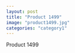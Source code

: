 ```yaml
---
layout: post
title: "Product 1499"
image: "product1499.jpg"
categories: "category1"
---
```

Product 1499
